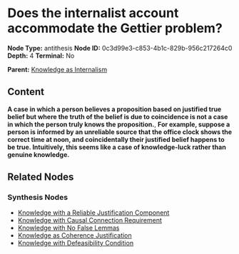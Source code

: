 # Does the internalist account accommodate the Gettier problem?

**Node Type:** antithesis
**Node ID:** 0c3d99e3-c853-4b1c-829b-956c217264c0
**Depth:** 4
**Terminal:** No

**Parent:** [Knowledge as Internalism](knowledge-as-internalism-synthesis-df938f28-a502-47e6-8439-c23c50889713.md)

## Content

**A case in which a person believes a proposition based on justified true belief but where the truth of the belief is due to coincidence is not a case in which the person truly knows the proposition.**, **For example, suppose a person is informed by an unreliable source that the office clock shows the correct time at noon, and coincidentally their justified belief happens to be true. Intuitively, this seems like a case of knowledge-luck rather than genuine knowledge.**

## Related Nodes

### Synthesis Nodes

- [Knowledge with a Reliable Justification Component](knowledge-with-a-reliable-justification-component-synthesis-a8312a76-be9f-40c9-a633-9f558148a854.md)
- [Knowledge with Causal Connection Requirement](knowledge-with-causal-connection-requirement-synthesis-b7d5c697-e664-4a3b-9981-a541047208ea.md)
- [Knowledge with No False Lemmas](knowledge-with-no-false-lemmas-synthesis-7b97c084-8047-4250-91e6-533889a6465d.md)
- [Knowledge as Coherence Justification](knowledge-as-coherence-justification-synthesis-e6c26e7a-466e-41fe-9041-83311b361a9a.md)
- [Knowledge with Defeasibility Condition](knowledge-with-defeasibility-condition-synthesis-d8cf4ccb-1a73-46ee-aedf-bae08afbc67c.md)
